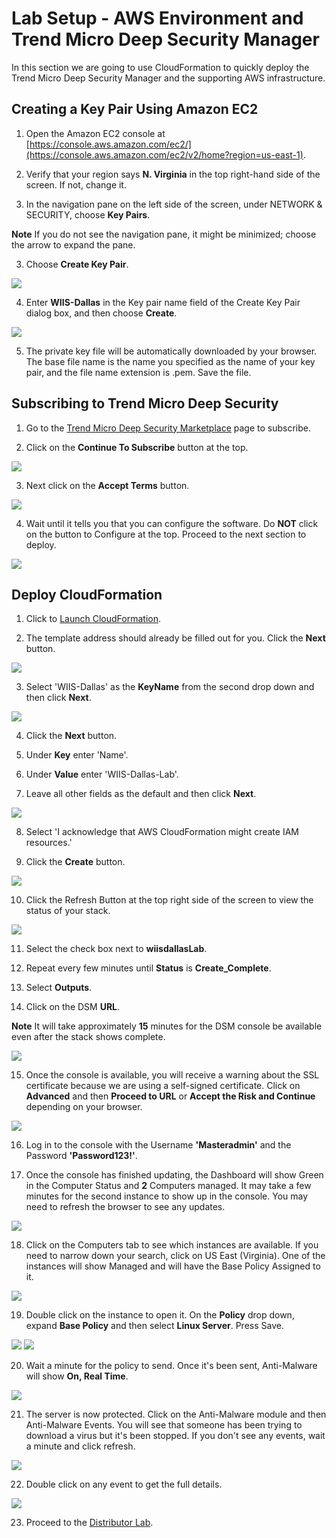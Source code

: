 # Lab Setup - AWS Environment and Trend Micro Deep Security Manager
In this section we are going to use CloudFormation to quickly deploy the Trend Micro Deep Security Manager and the supporting AWS infrastructure.  

## Creating a Key Pair Using Amazon EC2

1. Open the Amazon EC2 console at [https://console.aws.amazon.com/ec2/](https://console.aws.amazon.com/ec2/v2/home?region=us-east-1).

2. Verify that your region says **N. Virginia** in the top right-hand side of the screen.  If not, change it.  

3. In the navigation pane on the left side of the screen, under NETWORK & SECURITY, choose **Key Pairs**.

**Note**
If you do not see the navigation pane, it might be minimized; choose the arrow to expand the pane.

3. Choose **Create Key Pair**.

![](https://github.com/marykay25/women-in-security/blob/master/images/AWS_Key_Pair.png)

4. Enter **WIIS-Dallas** in the Key pair name field of the Create Key Pair dialog box, and then choose **Create**.

![](https://github.com/marykay25/women-in-security/blob/master/images/AWS_Key_Pair_Name.png)

5. The private key file will be automatically downloaded by your browser. The base file name is the name you specified as the name of your key pair, and the file name extension is .pem. Save the file.

## Subscribing to Trend Micro Deep Security

1. Go to the [Trend Micro Deep Security Marketplace](https://aws.amazon.com/marketplace/pp/B01AVYHVHO?qid=1553533248391&sr=0-2&ref_=brs_res_product_title) page to subscribe.

2. Click on the **Continue To Subscribe** button at the top.

![](https://github.com/marykay25/women-in-security/blob/master/images/market1.PNG)

3. Next click on the **Accept Terms** button.

![](https://github.com/marykay25/women-in-security/blob/master/images/market2.PNG)

4. Wait until it tells you that you can configure the software. Do **NOT** click on the button to Configure at the top.  Proceed to the next section to deploy. 

![](https://github.com/marykay25/women-in-security/blob/master/images/market4.PNG)

## Deploy CloudFormation

1. Click to <a href="https://console.aws.amazon.com/cloudformation/home?region=us-east-1#/stacks/new?stackName=wiisdallasLab&templateURL=https://wiis-dallas.s3.amazonaws.com/wiis_dallas.template" target="_blank">Launch CloudFormation</a>.

2. The template address should already be filled out for you.  Click the **Next** button.

![](https://github.com/marykay25/women-in-security/blob/master/images/CFT_S3_Template.png)

3. Select 'WIIS-Dallas' as the **KeyName** from the second drop down and then click **Next**.

![](https://github.com/marykay25/women-in-security/blob/master/images/CFT_Details_Template.png)

4. Click the **Next** button.

5. Under **Key** enter 'Name'.

6. Under **Value** enter 'WIIS-Dallas-Lab'.

7. Leave all other fields as the default and then click **Next**.

![](https://github.com/marykay25/women-in-security/blob/master/images/CFT_Options.png)

8. Select 'I acknowledge that AWS CloudFormation might create IAM resources.'

9. Click the **Create** button.


![](https://github.com/marykay25/women-in-security/blob/master/images/CFT_Review.png)

10. Click the Refresh Button at the top right side of the screen to view the status of your stack. 

![](https://github.com/marykay25/women-in-security/blob/master/images/CFT_Refresh_Button.png)

11. Select the check box next to **wiisdallasLab**.

12. Repeat every few minutes until **Status** is **Create_Complete**.

13. Select **Outputs**.

14. Click on the DSM **URL**.  

**Note**
It will take approximately **15** minutes for the DSM console be available even after the stack shows complete. 

![](https://github.com/marykay25/women-in-security/blob/master/images/consoleurl.png)

15. Once the console is available, you will receive a warning about the SSL certificate because we are using a self-signed certificate.  Click on **Advanced** and then **Proceed to URL** or **Accept the Risk and Continue** depending on your browser.

![](https://github.com/marykay25/women-in-security/blob/master/images/console_login.png)  

16. Log in to the console with the Username **'Masteradmin'** and the Password **'Password123!'**.

17. Once the console has finished updating, the Dashboard will show Green in the Computer Status and **2** Computers managed. It may take a few minutes for the second instance to show up in the console. You may need to refresh the browser to see any updates.

![](https://github.com/marykay25/women-in-security/blob/master/images/console1.png) 

18. Click on the Computers tab to see which instances are available.  If you need to narrow down your search, click on US East (Virginia). One of the instances will show Managed and will have the Base Policy Assigned to it.  

![](https://github.com/marykay25/women-in-security/blob/master/images/console2.png)  

19. Double click on the instance to open it.  On the **Policy** drop down, expand **Base Policy** and then select **Linux Server**.  Press Save.

![](https://github.com/marykay25/women-in-security/blob/master/images/console3.png) 
![](https://github.com/marykay25/women-in-security/blob/master/images/console4.png) 

20. Wait a minute for the policy to send.  Once it's been sent, Anti-Malware will show **On, Real Time**.

![](https://github.com/marykay25/women-in-security/blob/master/images/console5.png) 

21. The server is now protected.  Click on the Anti-Malware module and then Anti-Malware Events.  You will see that someone has been trying to download a virus but it's been stopped.  If you don't see any events, wait a minute and click refresh.

![](https://github.com/marykay25/women-in-security/blob/master/images/malware.png) 

22. Double click on any event to get the full details.  

![](https://github.com/marykay25/women-in-security/blob/master/images/malware2.png) 

23.  Proceed to the [Distributor Lab](https://github.com/marykay25/women-in-security/tree/master/AWS_Distributor).

